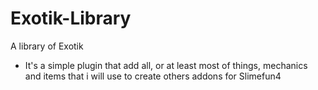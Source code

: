 # Exotik-Library
A library of Exotik
- It's a simple plugin that add all, or at least most of things, mechanics and items that i will use to create others addons for Slimefun4
